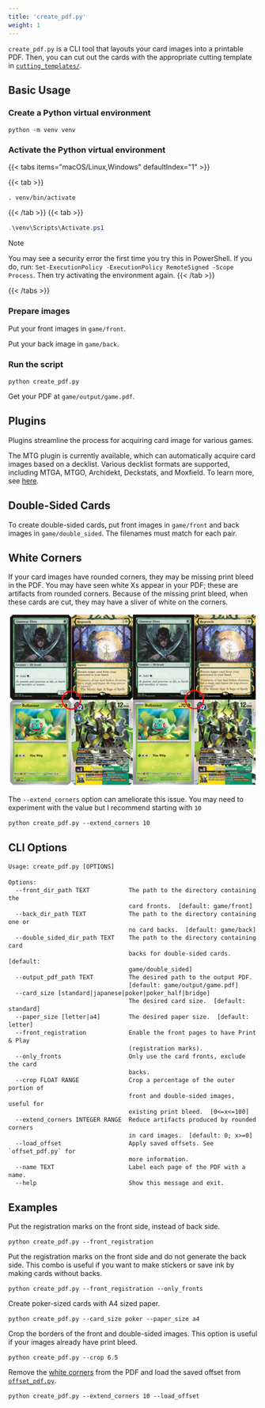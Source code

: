 ```yaml
---
title: 'create_pdf.py'
weight: 1
---
```


`create_pdf.py` is a CLI tool that layouts your card images into a printable PDF. Then, you can cut out the cards with the appropriate cutting template in [`cutting_templates/`](cutting_templates/).

## Basic Usage

### Create a Python virtual environment
```shell
python -m venv venv
```

### Activate the Python virtual environment
{{< tabs items="macOS/Linux,Windows" defaultIndex="1" >}}

  {{< tab >}}
```shell
. venv/bin/activate
```
  {{< /tab >}}
  {{< tab >}}
```powershell
.\venv\Scripts\Activate.ps1
```

> [!NOTE]
> You may see a security error the first time you try this in PowerShell. If you do, run: `Set-ExecutionPolicy -ExecutionPolicy RemoteSigned -Scope Process`. Then try activating the environment again.
  {{< /tab >}}

{{< /tabs >}}

### Prepare images

Put your front images in `game/front`.

Put your back image in `game/back`.

### Run the script
```shell
python create_pdf.py
```

Get your PDF at `game/output/game.pdf`.

## Plugins

Plugins streamline the process for acquiring card image for various games.

The MTG plugin is currently available, which can automatically acquire card images based on a decklist. Various decklist formats are supported, including MTGA, MTGO, Archidekt, Deckstats, and Moxfield. To learn more, see [here](plugins/mtg/README.md).

## Double-Sided Cards

To create double-sided cards, put front images in `game/front` and back images in `game/double_sided`. The filenames must match for each pair.

## White Corners

If your card images have rounded corners, they may be missing print bleed in the PDF. You may have seen white Xs appear in your PDF; these are artifacts from rounded corners. Because of the missing print bleed, when these cards are cut, they may have a sliver of white on the corners.

![Extend corners](/images/extend_corners.jpg)

The `--extend_corners` option can ameliorate this issue. You may need to experiment with the value but I recommend starting with `10`

```shell
python create_pdf.py --extend_corners 10
```

## CLI Options

```
Usage: create_pdf.py [OPTIONS]

Options:
  --front_dir_path TEXT           The path to the directory containing the
                                  card fronts.  [default: game/front]
  --back_dir_path TEXT            The path to the directory containing one or
                                  no card backs.  [default: game/back]
  --double_sided_dir_path TEXT    The path to the directory containing card
                                  backs for double-sided cards.  [default:
                                  game/double_sided]
  --output_pdf_path TEXT          The desired path to the output PDF.
                                  [default: game/output/game.pdf]
  --card_size [standard|japanese|poker|poker_half|bridge]
                                  The desired card size.  [default: standard]
  --paper_size [letter|a4]        The desired paper size.  [default: letter]
  --front_registration            Enable the front pages to have Print & Play
                                  (registration marks).
  --only_fronts                   Only use the card fronts, exclude the card
                                  backs.
  --crop FLOAT RANGE              Crop a percentage of the outer portion of
                                  front and double-sided images, useful for
                                  existing print bleed.  [0<=x<=100]
  --extend_corners INTEGER RANGE  Reduce artifacts produced by rounded corners
                                  in card images.  [default: 0; x>=0]
  --load_offset                   Apply saved offsets. See `offset_pdf.py` for
                                  more information.
  --name TEXT                     Label each page of the PDF with a name.
  --help                          Show this message and exit.
```

## Examples

Put the registration marks on the front side, instead of back side.

```shell
python create_pdf.py --front_registration
```

Put the registration marks on the front side and do not generate the back side. This combo is useful if you want to make stickers or save ink by making cards without backs.

```shell
python create_pdf.py --front_registration --only_fronts
```

Create poker-sized cards with A4 sized paper.

```shell
python create_pdf.py --card_size poker --paper_size a4
```

Crop the borders of the front and double-sided images. This option is useful if your images already have print bleed.

```shell
python create_pdf.py --crop 6.5
```

Remove the [white corners](#white-corners) from the PDF and load the saved offset from [`offset_pdf.py`](#offset_pdfpy).

```shell
python create_pdf.py --extend_corners 10 --load_offset
```